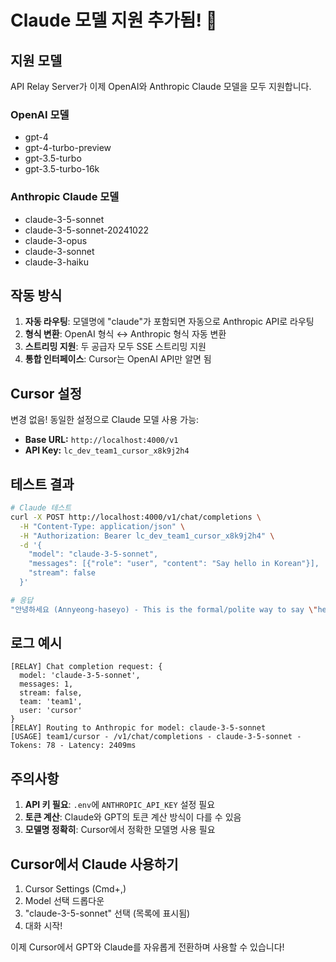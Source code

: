 # Claude 모델 지원 추가됨! 🎉

## 지원 모델
API Relay Server가 이제 OpenAI와 Anthropic Claude 모델을 모두 지원합니다.

### OpenAI 모델
- gpt-4
- gpt-4-turbo-preview
- gpt-3.5-turbo
- gpt-3.5-turbo-16k

### Anthropic Claude 모델
- claude-3-5-sonnet
- claude-3-5-sonnet-20241022
- claude-3-opus
- claude-3-sonnet
- claude-3-haiku

## 작동 방식
1. **자동 라우팅**: 모델명에 "claude"가 포함되면 자동으로 Anthropic API로 라우팅
2. **형식 변환**: OpenAI 형식 ↔ Anthropic 형식 자동 변환
3. **스트리밍 지원**: 두 공급자 모두 SSE 스트리밍 지원
4. **통합 인터페이스**: Cursor는 OpenAI API만 알면 됨

## Cursor 설정
변경 없음! 동일한 설정으로 Claude 모델 사용 가능:
- **Base URL:** `http://localhost:4000/v1` 
- **API Key:** `lc_dev_team1_cursor_x8k9j2h4`

## 테스트 결과
```bash
# Claude 테스트
curl -X POST http://localhost:4000/v1/chat/completions \
  -H "Content-Type: application/json" \
  -H "Authorization: Bearer lc_dev_team1_cursor_x8k9j2h4" \
  -d '{
    "model": "claude-3-5-sonnet",
    "messages": [{"role": "user", "content": "Say hello in Korean"}],
    "stream": false
  }'

# 응답
"안녕하세요 (Annyeong-haseyo) - This is the formal/polite way to say \"hello\" in Korean"
```

## 로그 예시
```
[RELAY] Chat completion request: {
  model: 'claude-3-5-sonnet',
  messages: 1,
  stream: false,
  team: 'team1',
  user: 'cursor'
}
[RELAY] Routing to Anthropic for model: claude-3-5-sonnet
[USAGE] team1/cursor - /v1/chat/completions - claude-3-5-sonnet - Tokens: 78 - Latency: 2409ms
```

## 주의사항
1. **API 키 필요**: `.env`에 `ANTHROPIC_API_KEY` 설정 필요
2. **토큰 계산**: Claude와 GPT의 토큰 계산 방식이 다를 수 있음
3. **모델명 정확히**: Cursor에서 정확한 모델명 사용 필요

## Cursor에서 Claude 사용하기
1. Cursor Settings (Cmd+,)
2. Model 선택 드롭다운
3. "claude-3-5-sonnet" 선택 (목록에 표시됨)
4. 대화 시작!

이제 Cursor에서 GPT와 Claude를 자유롭게 전환하며 사용할 수 있습니다!